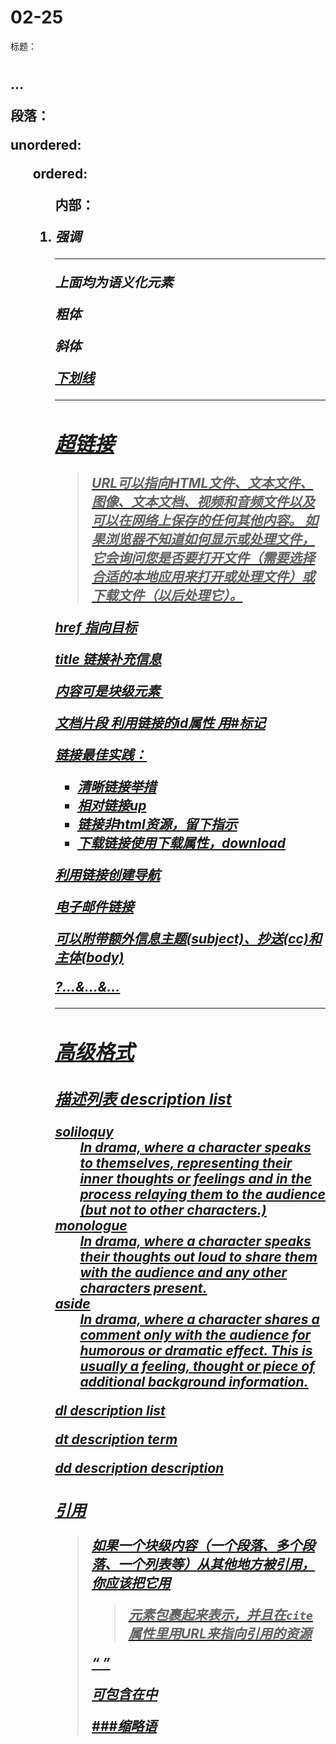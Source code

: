 # 02-25

标题：<h1> <h2> ...

段落：<p>

unordered: <ul> 

ordered: <ol>

内部：<li>

<em> <strong> 强调

---

上面均为语义化元素



<b> 粗体

<i> 斜体

<u> 下划线

---

## 超链接

> URL可以指向HTML文件、文本文件、图像、文本文档、视频和音频文件以及可以在网络上保存的任何其他内容。 如果浏览器不知道如何显示或处理文件，它会询问您是否要打开文件（需要选择合适的本地应用来打开或处理文件）或下载文件（以后处理它）。

<a href=""></a>

href 指向目标

title 链接补充信息

内容可是块级元素 <img>

文档片段 利用链接的id属性 用#标记

链接最佳实践：

* 清晰链接举措
* 相对链接up
* 链接非html资源，留下指示
* 下载链接使用下载属性，download



利用链接创建导航



电子邮件链接

<a href="mailto:link">

可以附带额外信息主题(subject)、抄送(cc)和主体(body)

?…&…&...

---

## 高级格式

### 描述列表 description list

<dl>
  <dt>soliloquy</dt>
  <dd>In drama, where a character speaks to themselves, representing their inner thoughts or feelings and in the process relaying them to the audience (but not to other characters.)</dd>
  <dt>monologue</dt>
  <dd>In drama, where a character speaks their thoughts out loud to share them with the audience and any other characters present.</dd>
  <dt>aside</dt>
  <dd>In drama, where a character shares a comment only with the audience for humorous or dramatic effect. This is usually a feeling, thought or piece of additional background information.</dd>
</dl>



dl description list

dt description term

dd description description



### 引用

> 如果一个块级内容（一个段落、多个段落、一个列表等）从其他地方被引用，你应该把它用<blockquote>元素包裹起来表示，并且在`cite`属性里用URL来指向引用的资源

<q>

<cite>可包含在<a>中



###缩略语

